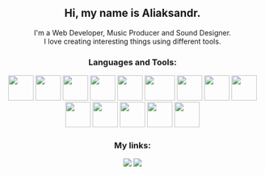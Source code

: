 <h2 align="center">Hi, my name is Aliaksandr.</h2>

<p align="center">
I'm a Web Developer, Music Producer and Sound Designer. <br>
I love creating interesting things using different tools.
</p>

<h3 align="center">
Languages and Tools:
</h3>

<p align="center">
  <img src="https://cdn.svgporn.com/logos/html-5.svg" width="50px" height="50px"/>
  <img src="https://cdn.svgporn.com/logos/css-3.svg" width="50px" height="50px"/> 
  <img src="https://cdn.svgporn.com/logos/javascript.svg" width="50px" height="50px"/>
   <img src="https://cdn.svgporn.com/logos/typescript-icon.svg" width="50px" height="50px"/>
  <img src="https://cdn.svgporn.com/logos/vue.svg" width="50px" height="50px"/>   
  <img src="https://cdn.svgporn.com/logos/nuxt-icon.svg" width="60px" height="50px"/>  
  <img src="https://cdn.svgporn.com/logos/vitejs.svg" width="50px" height="50px"/>
  <img src="https://cdn.svgporn.com/logos/python.svg" width="50px" height="50px"/>
  <img src="https://cdn.svgporn.com/logos/django-icon.svg" width="50px" height="50px"/> 
  <img src="https://cdn.svgporn.com/logos/php.svg" width="50px" height="50px"/>  
  <img src="https://cdn.svgporn.com/logos/postgresql.svg" width="50px" height="50px"/>
  <img src="https://cdn.svgporn.com/logos/mysql-icon.svg" width="50px" height="50px"/>   
  <img src="https://cdn.svgporn.com/logos/docker-icon.svg" width="50px" height="50px"/>
  <img src="https://cdn.svgporn.com/logos/wordpress-icon.svg" width="50px" height="50px"/>
</p>

<h3 align="center">
My links:
</h3> 

<p align="center">
  <a href="https://www.linkedin.com/in/baranowskyi"><img src="https://img.shields.io/badge/LinkedIn-0A66C2.svg?style=for-the-badge&logo=LinkedIn&logoColor=white" /></a>
  <a href="https://soundcloud.com/beatcheat"><img src="https://img.shields.io/badge/SoundCloud-FF3300.svg?style=for-the-badge&logo=SoundCloud&logoColor=white" /></a>
</p>

